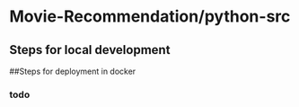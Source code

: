 # Movie-Recommendation/python-src

## Steps for local development


##Steps for deployment in docker
### todo